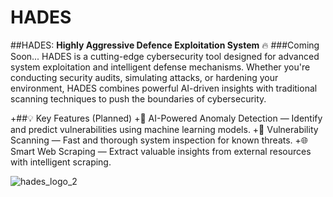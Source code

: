 # HADES
##HADES: **Highly Aggressive Defence Exploitation System**
🔥 ###Coming Soon...
HADES is a cutting-edge cybersecurity tool designed for advanced system exploitation and intelligent defense mechanisms. Whether you're conducting security audits, simulating attacks, or hardening your environment, HADES combines powerful AI-driven insights with traditional scanning techniques to push the boundaries of cybersecurity.

+##💡 Key Features (Planned)
+🚀 AI-Powered Anomaly Detection — Identify and predict vulnerabilities using machine learning models.
+🔐 Vulnerability Scanning — Fast and thorough system inspection for known threats.
+🌐 Smart Web Scraping — Extract valuable insights from external resources with intelligent scraping.

![hades_logo_2](https://github.com/user-attachments/assets/2789b76c-1fe6-4431-9f3b-5cb7c17dbb89)
